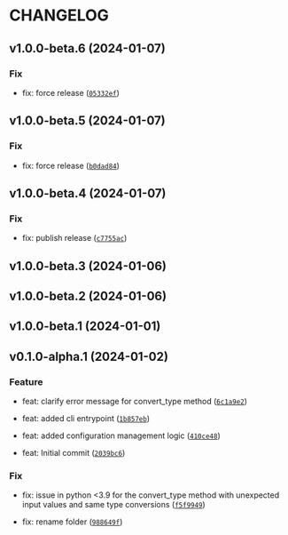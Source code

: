 # CHANGELOG



## v1.0.0-beta.6 (2024-01-07)

### Fix

* fix: force release ([`05332ef`](https://github.com/dataNdeadlifts/QueryGuard/commit/05332ef0ca0e751ff28f6caf99f2aaf5e6d43ae5))


## v1.0.0-beta.5 (2024-01-07)

### Fix

* fix: force release ([`b0dad84`](https://github.com/dataNdeadlifts/QueryGuard/commit/b0dad8466990ba778cafb04940f389f5c3704da4))


## v1.0.0-beta.4 (2024-01-07)

### Fix

* fix: publish release ([`c7755ac`](https://github.com/dataNdeadlifts/QueryGuard/commit/c7755ac5530c5e25eb7aa9ee6e8182d3bacda033))


## v1.0.0-beta.3 (2024-01-06)


## v1.0.0-beta.2 (2024-01-06)


## v1.0.0-beta.1 (2024-01-01)


## v0.1.0-alpha.1 (2024-01-02)

### Feature

* feat: clarify error message for convert_type method ([`6c1a9e2`](https://github.com/dataNdeadlifts/QueryGuard/commit/6c1a9e250e057cb635dc36aef184adc96b99777d))

* feat: added cli entrypoint ([`1b857eb`](https://github.com/dataNdeadlifts/QueryGuard/commit/1b857eb54ac356eed711468a9ac131b687b7aa3c))

* feat: added configuration management logic ([`410ce48`](https://github.com/dataNdeadlifts/QueryGuard/commit/410ce48842abd9ca04bd62e89a1b0952d9266610))

* feat: Initial commit ([`2039bc6`](https://github.com/dataNdeadlifts/QueryGuard/commit/2039bc61fc729ccd8895375e44dff4f8c3e937ac))

### Fix

* fix: issue in python &lt;3.9 for the convert_type method with unexpected input values and same type conversions ([`f5f9949`](https://github.com/dataNdeadlifts/QueryGuard/commit/f5f99498bfa497edc2ab519018e91af16a0ea221))

* fix: rename folder ([`988649f`](https://github.com/dataNdeadlifts/QueryGuard/commit/988649ff61a0070509e12e2d09b6f7b935471088))
